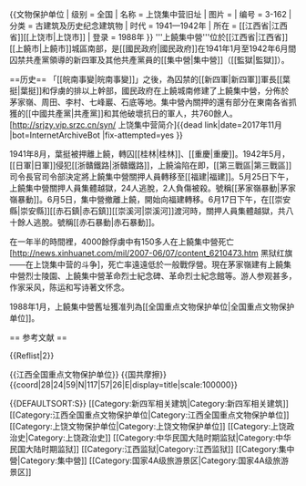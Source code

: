 {{文物保护单位
| 级别 = 全国
| 名称 = 上饶集中营旧址
| 图片 = 
| 编号 = 3-162
| 分类 = 古建筑及历史纪念建筑物
| 时代 = 1941—1942年
| 所在 = [[江西省|江西省]][[上饶市|上饶市]]
| 登录 = 1988年 
}}
'''上饒集中營'''位於[[江西省|江西省]][[上饒市|上饒市]]城區南部，是[[國民政府|國民政府]]在1941年1月至1942年6月間囚禁共產黨領導的新四軍及其他共產黨員的[[集中營|集中營]]（[[監獄|監獄]]）。

==历史==
「[[皖南事變|皖南事變]]」之後，為囚禁的[[新四軍|新四軍]]軍長[[葉挺|葉挺]]和俘虜的排以上幹部，國民政府在上饒城南修建了上饒集中營，分佈於茅家嶺、周田、李村、七峰巖、石底等地。集中營內關押的還有部分在東南各省抓獲的[[中國共產黨|共產黨]]和其他破壞抗日的軍人，共760餘人。<ref>[http://srjzy.vip.srzc.cn/syn/ 上饶集中营简介]{{dead link|date=2017年11月 |bot=InternetArchiveBot |fix-attempted=yes }}</ref>

1941年8月，葉挺被押離上饒，轉囚[[桂林|桂林]]、[[重慶|重慶]]。1942年5月，[[日軍|日軍]]侵犯[[浙贛鐵路|浙贛鐵路]]，上饒淪陷在即，[[第三戰區|第三戰區]]司令長官司令部決定將上饒集中營關押人員轉移至[[福建|福建]]。5月25日下午，上饒集中營關押人員集體越獄，24人逃脫，2人負傷被殺。號稱[[茅家嶺暴動|茅家嶺暴動]]。6月5日，集中營撤離上饒，開始向福建轉移。6月17日下午，在[[崇安縣|崇安縣]][[赤石鎮|赤石鎮]][[崇溪河|崇溪河]]渡河時，關押人員集體越獄，共八十餘人逃脫。號稱[[赤石暴動|赤石暴動]]。

在一年半的時間裡，4000餘俘虜中有150多人在上饒集中營死亡<ref>[http://news.xinhuanet.com/mil/2007-06/07/content_6210473.htm 黑狱红旗——在上饶集中营的斗争]</ref>，死亡率遠遠低於一般戰俘營。現在茅家嶺建有上饒集中營烈士陵園、上饒集中營革命烈士紀念碑、革命烈士紀念館等。游人参观甚多，作家采风，陈运和写诗著文怀念。

1988年1月，上饒集中營舊址獲准列為[[全国重点文物保护单位|全国重点文物保护单位]]。

== 参考文献 ==

{{Reflist|2}}

{{江西全国重点文物保护单位}}
{{国共摩擦}}
{{coord|28|24|59|N|117|57|26|E|display=title|scale:100000}}

{{DEFAULTSORT:S}}
[[Category:新四军相关建筑|Category:新四军相关建筑]]
[[Category:江西全国重点文物保护单位|Category:江西全国重点文物保护单位]]
[[Category:上饶文物保护单位|Category:上饶文物保护单位]]
[[Category:上饶政治史|Category:上饶政治史]]
[[Category:中华民国大陆时期监狱|Category:中华民国大陆时期监狱]]
[[Category:江西监狱|Category:江西监狱]]
[[Category:集中營|Category:集中營]]
[[Category:国家4A级旅游景区|Category:国家4A级旅游景区]]